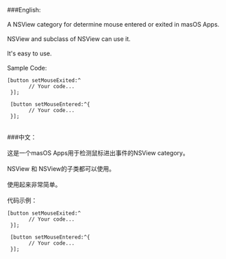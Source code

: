 ###English:
<br />
<br />
A NSView category for determine mouse entered or exited in masOS Apps.
<br />
<br />
NSView and subclass of NSView can use it.
<br />
<br />
It's easy to use.
<br />
<br />
Sample Code:

```Obeject-C
[button setMouseExited:^
       // Your code...
 }];

 [button setMouseEntered:^{
       // Your code...
 }];
 ```
<br />
###中文：
<br />
<br />
这是一个masOS Apps用于检测鼠标进出事件的NSView category。
<br />
<br />
NSView 和 NSView的子类都可以使用。
<br />
<br />
使用起来非常简单。
<br />
<br />
代码示例：

```Obeject-C
[button setMouseExited:^
       // Your code...
 }];

 [button setMouseEntered:^{
       // Your code...
 }];
 ```
<br />
